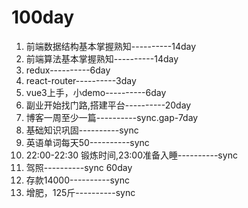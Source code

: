 # 100day

1. 前端数据结构基本掌握熟知----------14day
2. 前端算法基本掌握熟知----------14day
3. redux----------6day
4. react-router----------3day
5. vue3上手，小demo----------6day
6. 副业开始找门路,搭建平台----------20day
7. 博客一周至少一篇----------sync.gap-7day
8. 基础知识巩固----------sync
9. 英语单词每天50----------sync
10. 22:00-22:30 锻炼时间,23:00准备入睡----------sync
11. 驾照----------sync 60day
12. 存款14000----------sync
13. 增肥，125斤----------sync

